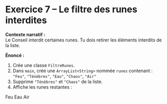 # Exercice 7 – Le filtre des runes interdites

**Contexte narratif :**  
Le Conseil interdit certaines runes. Tu dois retirer les éléments interdits de la liste.

**Énoncé :**  
1. Crée une classe `FiltreRunes`.  
2. Dans `main`, crée une `ArrayList<String>` nommée `runes` contenant :  
   `"Feu"`, `"Ténèbres"`, `"Eau"`, `"Chaos"`, `"Air"`  
3. Supprime `"Ténèbres"` et `"Chaos"` de la liste.  
4. Affiche les runes restantes :

Feu
Eau
Air
